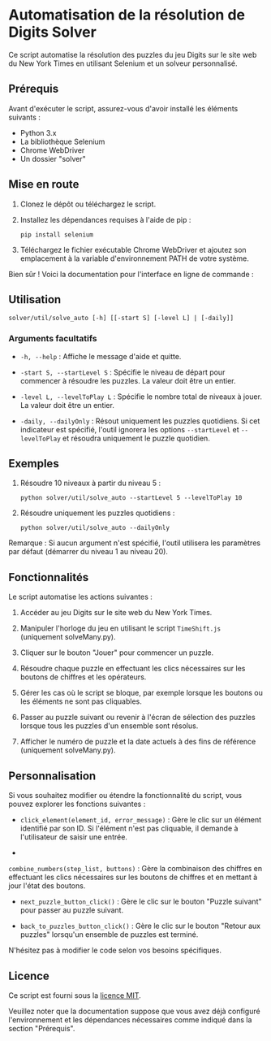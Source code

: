 # Automatisation de la résolution de Digits Solver

Ce script automatise la résolution des puzzles du jeu Digits sur le site web du New York Times en utilisant Selenium et un solveur personnalisé.

## Prérequis

Avant d'exécuter le script, assurez-vous d'avoir installé les éléments suivants :

- Python 3.x
- La bibliothèque Selenium
- Chrome WebDriver
- Un dossier "solver"

## Mise en route

1. Clonez le dépôt ou téléchargez le script.
2. Installez les dépendances requises à l'aide de pip :

   ```shell
   pip install selenium
   ```

3. Téléchargez le fichier exécutable Chrome WebDriver et ajoutez son emplacement à la variable d'environnement PATH de votre système.

Bien sûr ! Voici la documentation pour l'interface en ligne de commande :

## Utilisation

```plaintext
solver/util/solve_auto [-h] [[-start S] [-level L] | [-daily]]
```

### Arguments facultatifs

- `-h, --help` : Affiche le message d'aide et quitte.

- `-start S, --startLevel S` : Spécifie le niveau de départ pour commencer à résoudre les puzzles. La valeur doit être un entier.

- `-level L, --levelToPlay L` : Spécifie le nombre total de niveaux à jouer. La valeur doit être un entier.

- `-daily, --dailyOnly` : Résout uniquement les puzzles quotidiens. Si cet indicateur est spécifié, l'outil ignorera les options `--startLevel` et `--levelToPlay` et résoudra uniquement le puzzle quotidien.

## Exemples

1. Résoudre 10 niveaux à partir du niveau 5 :
   ```plaintext
   python solver/util/solve_auto --startLevel 5 --levelToPlay 10
   ```

2. Résoudre uniquement les puzzles quotidiens :
   ```plaintext
   python solver/util/solve_auto --dailyOnly
   ```

Remarque : Si aucun argument n'est spécifié, l'outil utilisera les paramètres par défaut (démarrer du niveau 1 au niveau 20).

## Fonctionnalités

Le script automatise les actions suivantes :

1. Accéder au jeu Digits sur le site web du New York Times.

2. Manipuler l'horloge du jeu en utilisant le script `TimeShift.js` (uniquement solveMany.py).

3. Cliquer sur le bouton "Jouer" pour commencer un puzzle.

4. Résoudre chaque puzzle en effectuant les clics nécessaires sur les boutons de chiffres et les opérateurs.

5. Gérer les cas où le script se bloque, par exemple lorsque les boutons ou les éléments ne sont pas cliquables.

6. Passer au puzzle suivant ou revenir à l'écran de sélection des puzzles lorsque tous les puzzles d'un ensemble sont résolus.

7. Afficher le numéro de puzzle et la date actuels à des fins de référence (uniquement solveMany.py).

## Personnalisation

Si vous souhaitez modifier ou étendre la fonctionnalité du script, vous pouvez explorer les fonctions suivantes :

- `click_element(element_id, error_message)` : Gère le clic sur un élément identifié par son ID. Si l'élément n'est pas cliquable, il demande à l'utilisateur de saisir une entrée.

-

 `combine_numbers(step_list, buttons)` : Gère la combinaison des chiffres en effectuant les clics nécessaires sur les boutons de chiffres et en mettant à jour l'état des boutons.

- `next_puzzle_button_click()` : Gère le clic sur le bouton "Puzzle suivant" pour passer au puzzle suivant.

- `back_to_puzzles_button_click()` : Gère le clic sur le bouton "Retour aux puzzles" lorsqu'un ensemble de puzzles est terminé.

N'hésitez pas à modifier le code selon vos besoins spécifiques.

## Licence

Ce script est fourni sous la [licence MIT](LICENSE.md).

Veuillez noter que la documentation suppose que vous avez déjà configuré l'environnement et les dépendances nécessaires comme indiqué dans la section "Prérequis".

